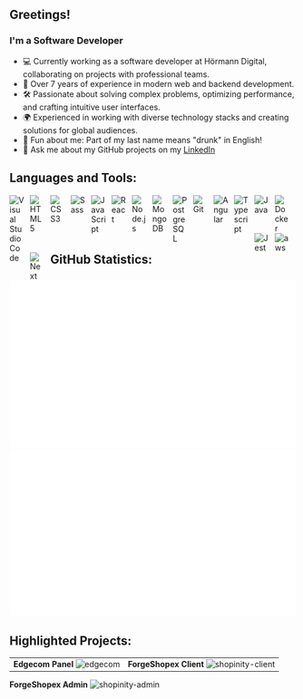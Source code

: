 ## Greetings!

### I'm a Software Developer 
- 💻 Currently working as a software developer at Hörmann Digital, collaborating on projects with professional teams.
- 🚀 Over 7 years of experience in modern web and backend development.
- 🛠️ Passionate about solving complex problems, optimizing performance, and crafting intuitive user interfaces.
- 🌍 Experienced in working with diverse technology stacks and creating solutions for global audiences.
- 🍻 Fun about me: Part of my last name means "drunk" in English!
- 💬 Ask me about my GitHub projects on my [LinkedIn](https://www.linkedin.com/in/ali-pooladmast/)

## Languages and Tools:

<img align="left" alt="Visual Studio Code" width="26px" src="https://cdn.jsdelivr.net/gh/devicons/devicon/icons/vscode/vscode-original.svg" style="padding-right:10px;" />
<img align="left" alt="HTML5" width="26px" src="https://cdn.jsdelivr.net/gh/devicons/devicon/icons/html5/html5-original.svg" style="padding-right:10px;" />
<img align="left" alt="CSS3" width="26px" src="https://cdn.jsdelivr.net/gh/devicons/devicon/icons/css3/css3-original.svg" style="padding-right:10px;" />
<img align="left" alt="Sass" width="26px" src="https://cdn.jsdelivr.net/gh/devicons/devicon/icons/sass/sass-original.svg" style="padding-right:10px;" />
<img align="left" alt="JavaScript" width="26px" src="https://cdn.jsdelivr.net/gh/devicons/devicon/icons/javascript/javascript-original.svg" style="padding-right:10px;" />
<img align="left" alt="React" width="26px" src="https://cdn.jsdelivr.net/gh/devicons/devicon/icons/react/react-original.svg" style="padding-right:10px;" />
<img align="left" alt="Node.js" width="26px" src="https://cdn.jsdelivr.net/gh/devicons/devicon/icons/nodejs/nodejs-original.svg" style="padding-right:10px;" />
<img align="left" alt="MongoDB" width="26px" src="https://cdn.jsdelivr.net/gh/devicons/devicon/icons/mongodb/mongodb-original.svg" style="padding-right:10px;" />
<img align="left" alt="PostgreSQL" width="26px" src="https://cdn.jsdelivr.net/gh/devicons/devicon/icons/postgresql/postgresql-original.svg" style="padding-right:10px;" />
<img align="left" alt="Git" width="26px" src="https://cdn.jsdelivr.net/gh/devicons/devicon/icons/git/git-original.svg" style="padding-right:10px;" />
<img align="left" alt="Angular" width="26px" src="https://upload.wikimedia.org/wikipedia/commons/thumb/c/cf/Angular_full_color_logo.svg/2048px-Angular_full_color_logo.svg.png" style="padding-right:10px;" />
<img align="left" alt="Typescript" width="26px" src="https://cdn-icons-png.flaticon.com/512/5968/5968381.png" style="padding-right:10px;" />
<img align="left" alt="Java" width="26px" src="https://static-00.iconduck.com/assets.00/java-icon-1511x2048-6ikx8301.png" style="padding-right:10px;" />
<img align="left" alt="Docker" width="26px" src="https://cdn4.iconfinder.com/data/icons/logos-and-brands/512/97_Docker_logo_logos-512.png" style="padding-right:10px;" />
<img align="left" alt="Jest" width="26px" src="https://static-00.iconduck.com/assets.00/jest-icon-1855x2048-ifiupldr.png" style="padding-right:10px;" />
<img align="left" alt="aws" width="26px" src="https://uxwing.com/wp-content/themes/uxwing/download/brands-and-social-media/aws-icon.png" style="padding-right:10px;" />
<img align="left" alt="Next" width="26px" src="https://static-00.iconduck.com/assets.00/next-js-icon-2048x2048-5dqjgeku.png" style="padding-right:10px;" />


<br />
<br />

## GitHub Statistics:
<p align="center">
    <a href="#title">
        <img src="https://raw.githubusercontent.com/alipooladmast/github-stats-transparent/output/generated/languages.svg" alt="Languages" />
    </a>
    <a href="#title">
        <img src="https://raw.githubusercontent.com/alipooladmast/github-stats-transparent/output/generated/overview.svg" alt="Overview" />
    </a>
</p>

## Highlighted Projects:
|||
|:-:|:-:|
**Edgecom Panel** ![edgecom](https://user-images.githubusercontent.com/90814974/210185492-e65e77b8-60cc-4b54-8fc3-4cfff0a1069c.gif) | **ForgeShopex Client** ![shopinity-client](https://user-images.githubusercontent.com/90814974/210185528-0d0f42ef-874c-431e-a91b-c72aade307a0.gif) |
**ForgeShopex Admin** ![shopinity-admin](https://user-images.githubusercontent.com/90814974/210186331-3b58678f-777c-4536-a7e9-686acbc640e0.gif)
